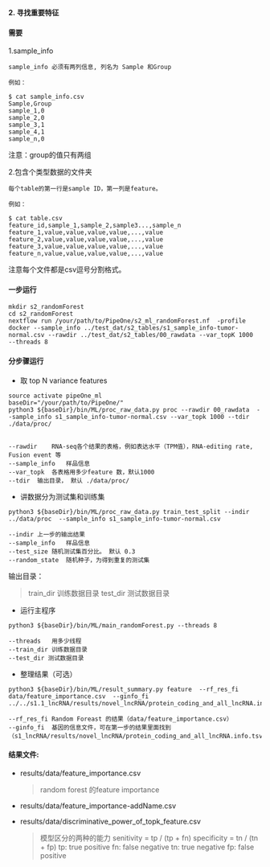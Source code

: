 
__2. 寻找重要特征__

#### 需要
1.sample_info
   
    sample_info 必须有两列信息, 列名为 Sample 和Group

    例如：

```
$ cat sample_info.csv
Sample,Group
sample_1,0
sample_2,0
sample_3,1
sample_4,1
sample_n,0
```
注意：group的值只有两组

2.包含个类型数据的文件夹

    每个table的第一行是sample ID，第一列是feature。

    例如：

```
$ cat table.csv
feature_id,sample_1,sample_2,sample3...,sample_n
feature_1,value,value,value,value,...,value
feature_2,value,value,value,value,...,value
feature_3,value,value,value,value,...,value
feature_n,value,value,value,value,...,value
```

注意每个文件都是csv逗号分割格式。

#### 一步运行
```
mkdir s2_randomForest
cd s2_randomForest
nextflow run /your/path/to/PipeOne/s2_ml_randomForest.nf  -profile docker --sample_info ../test_dat/s2_tables/s1_sample_info-tumor-normal.csv --rawdir ../test_dat/s2_tables/00_rawdata --var_topK 1000  --threads 8
```



#### 分步骤运行
* 取 top N variance features
  
```
source activate pipeOne_ml
baseDir="/your/path/to/PipeOne/"
python3 ${baseDir}/bin/ML/proc_raw_data.py proc --rawdir 00_rawdata  --sample_info s1_sample_info-tumor-normal.csv --var_topk 1000 --tdir ./data/proc/
    
```
    --rawdir    RNA-seq各个结果的表格，例如表达水平（TPM值），RNA-editing rate, Fusion event 等
    --sample_info   样品信息
    --var_topk  各表格用多少feature 数，默认1000
    --tdir  输出目录， 默认 ./data/proc/

* 讲数据分为测试集和训练集
```
python3 ${baseDir}/bin/ML/proc_raw_data.py train_test_split --indir ../data/proc  --sample_info s1_sample_info-tumor-normal.csv
```
    --indir 上一步的输出结果
    --sample_info   样品信息
    --test_size 随机测试集百分比。 默认 0.3
    --random_state  随机种子，为得到重复的测试集

输出目录：
>train_dir 训练数据目录
>test_dir 测试数据目录


* 运行主程序

```
python3 ${baseDir}/bin/ML/main_randomForest.py --threads 8
```
    --threads   用多少线程
    --train_dir 训练数据目录
    --test_dir 测试数据目录


* 整理结果（可选）
```
python3 ${baseDir}/bin/ML/result_summary.py feature  --rf_res_fi data/feature_importance.csv  --ginfo_fi ../../s1.1_lncRNA/results/novel_lncRNA/protein_coding_and_all_lncRNA.info.tsv
```
    --rf_res_fi Random Foreast 的结果（data/feature_importance.csv）
    --ginfo_fi  基因的信息文件，可在第一步的结果里面找到（s1_lncRNA/results/novel_lncRNA/protein_coding_and_all_lncRNA.info.tsv）

#### __结果文件__:

* results/data/feature_importance.csv
    > random forest 的feature importance
* results/data/feature_importance-addName.csv

* results/data/discriminative_power_of_topk_feature.csv
    > 模型区分的两种的能力
    >senitivity  = tp  / (tp + fn)
    >specificity = tn / (tn + fp)
    >tp: true positive
    >fn: false negative
    >tn: true negative
    >fp: false positive
